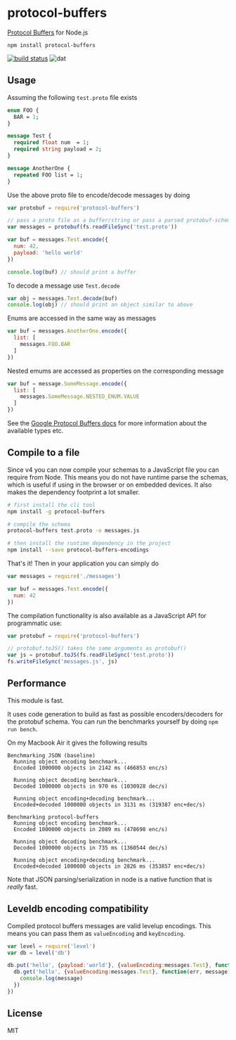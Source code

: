 # protocol-buffers

[Protocol Buffers](https://developers.google.com/protocol-buffers/) for Node.js

```
npm install protocol-buffers
```

[![build status](https://travis-ci.org/mafintosh/protocol-buffers.svg?branch=master)](https://travis-ci.org/mafintosh/protocol-buffers)
![dat](http://img.shields.io/badge/Development%20sponsored%20by-dat-green.svg?style=flat)

## Usage

Assuming the following `test.proto` file exists

```proto
enum FOO {
  BAR = 1;
}

message Test {
  required float num  = 1;
  required string payload = 2;
}

message AnotherOne {
  repeated FOO list = 1;
}
```

Use the above proto file to encode/decode messages by doing

``` js
var protobuf = require('protocol-buffers')

// pass a proto file as a buffer/string or pass a parsed protobuf-schema object
var messages = protobuf(fs.readFileSync('test.proto'))

var buf = messages.Test.encode({
  num: 42,
  payload: 'hello world'
})

console.log(buf) // should print a buffer
```

To decode a message use `Test.decode`

``` js
var obj = messages.Test.decode(buf)
console.log(obj) // should print an object similar to above
```

Enums are accessed in the same way as messages

``` js
var buf = messages.AnotherOne.encode({
  list: [
    messages.FOO.BAR
  ]
})
```

Nested emums are accessed as properties on the corresponding message

``` js
var buf = message.SomeMessage.encode({
  list: [
    messages.SomeMessage.NESTED_ENUM.VALUE
  ]
})
```

See the [Google Protocol Buffers docs](https://developers.google.com/protocol-buffers/) for more information about the
available types etc.

## Compile to a file

Since v4 you can now compile your schemas to a JavaScript file you can require from Node.
This means you do not have runtime parse the schemas, which is useful if using in the browser or on embedded devices.
It also makes the dependency footprint a lot smaller.

``` sh
# first install the cli tool
npm install -g protocol-buffers

# compile the schema
protocol-buffers test.proto -o messages.js

# then install the runtime dependency in the project
npm install --save protocol-buffers-encodings
```

That's it! Then in your application you can simply do

``` js
var messages = require('./messages')

var buf = messages.Test.encode({
  num: 42
})
```

The compilation functionality is also available as a JavaScript API for programmatic use:

``` js
var protobuf = require('protocol-buffers')

// protobuf.toJS() takes the same arguments as protobuf()
var js = protobuf.toJS(fs.readFileSync('test.proto'))
fs.writeFileSync('messages.js', js)
```

## Performance

This module is fast.

It uses code generation to build as fast as possible encoders/decoders for the protobuf schema.
You can run the benchmarks yourself by doing `npm run bench`.

On my Macbook Air it gives the following results

```
Benchmarking JSON (baseline)
  Running object encoding benchmark...
  Encoded 1000000 objects in 2142 ms (466853 enc/s)

  Running object decoding benchmark...
  Decoded 1000000 objects in 970 ms (1030928 dec/s)

  Running object encoding+decoding benchmark...
  Encoded+decoded 1000000 objects in 3131 ms (319387 enc+dec/s)

Benchmarking protocol-buffers
  Running object encoding benchmark...
  Encoded 1000000 objects in 2089 ms (478698 enc/s)

  Running object decoding benchmark...
  Decoded 1000000 objects in 735 ms (1360544 dec/s)

  Running object encoding+decoding benchmark...
  Encoded+decoded 1000000 objects in 2826 ms (353857 enc+dec/s)
```

Note that JSON parsing/serialization in node is a native function that is *really* fast.

## Leveldb encoding compatibility

Compiled protocol buffers messages are valid levelup encodings.
This means you can pass them as `valueEncoding` and `keyEncoding`.

``` js
var level = require('level')
var db = level('db')

db.put('hello', {payload:'world'}, {valueEncoding:messages.Test}, function(err) {
  db.get('hello', {valueEncoding:messages.Test}, function(err, message) {
    console.log(message)
  })
})
```

## License

MIT
